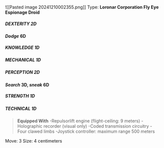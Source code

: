 ![[Pasted image 20241210002355.png]]
Type: **Loronar Corporation Fly Eye Espionage Droid**
##### DEXTERITY 2D
***Dodge* 6D**
##### KNOWLEDGE 1D
##### MECHANICAL 1D
##### PERCEPTION 2D
***Search* 3D, *sneak* 6D**
##### STRENGTH 1D
##### TECHNICAL 1D

> **Equipped With**
> -Repulsorlift engine (flight-ceiling: 9 meters)
> -Holographic recorder (visual only)
> -Coded transmission circuitry
> -Four clawed limbs
> -Joystick controller: maximum range 500 meters

Move: 3
Size: 4 centimeters
